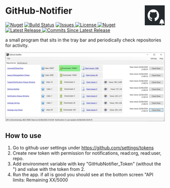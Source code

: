 <h1 align="left">GitHub-Notifier <img src="./Assets/GitHubNotifier.jpg" align="right" width="63px" height="63px"></h1> 


  [![Nuget](https://img.shields.io/nuget/dt/LiorBanai.GitHubNotifier)](https://www.nuget.org/packages/LiorBanai.GitHubNotifier/)  [![Build Status](https://liorbanai.visualstudio.com/GitHub-Notifier/_apis/build/status/LiorBanai.GitHub-Notifier?branchName=master)](https://liorbanai.visualstudio.com/GitHub-Notifier/_build/latest?definitionId=4&branchName=master)
<a href="https://github.com/LiorBanai/GitHub-Notifier/issues">
    <img src="https://img.shields.io/github/issues/LiorBanai/GitHub-Notifier"  alt="Issues"/>
</a>
<a href="https://github.com/LiorBanai/GitHub-Notifier/blob/master/LICENSE">
    <img src="https://img.shields.io/github/license/LiorBanai/GitHub-Notifier"  alt="License"/>
</a>
   [![Nuget](https://img.shields.io/nuget/v/LiorBanai.GitHubNotifier)](https://www.nuget.org/packages/LiorBanai.GitHubNotifier/)
<a href="https://github.com/LiorBanai/GitHub-Notifier/releases"> 
    <img src="https://img.shields.io/github/v/release/LiorBanai/GitHub-Notifier"  alt="Latest Release"/>
</a> 
 <a href="https://github.com/LiorBanai/GitHub-Notifier/compare/V1.0.1...master">
    <img src="https://img.shields.io/github/commits-since/LiorBanai/GitHub-Notifier/latest"  alt="Commits Since Latest Release"/>
</a>
                                                                                                                           

                                                                                                                               
a small program that sits in the tray bar and periodically check repositories for activity.

![Main screen](Assets/screenshot2.jpg)

## How to use

1. Go to github user settings under https://github.com/settings/tokens
2. Create new token with permission for notifications, read:org, read:user, repo.
3. Add environment variable with key "GitHubNotifier_Token" (without the ") and value with the token from 2.
4. Run the app. if all is good you should see at the bottom screen "API limits: Remaining XX/5000
